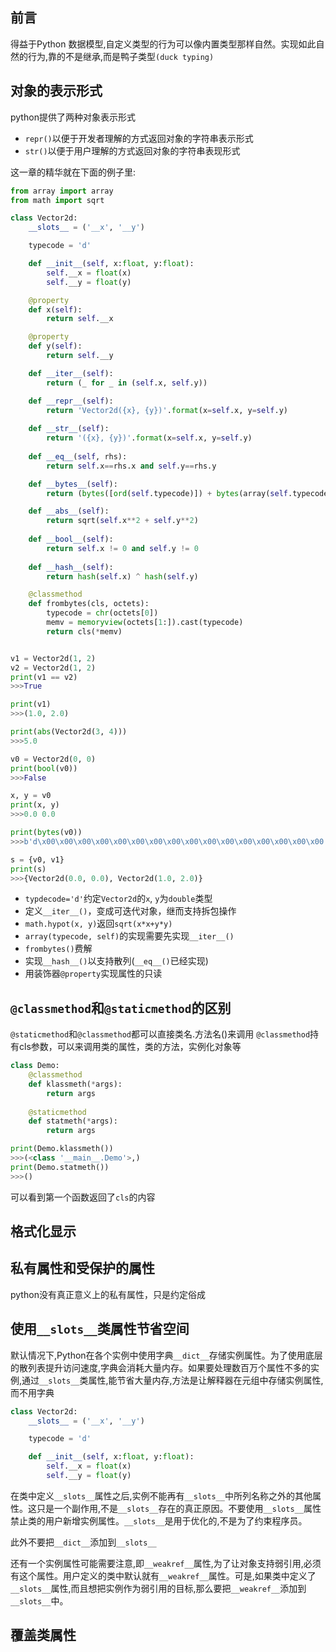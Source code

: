 ## 前言
得益于Python 数据模型,自定义类型的行为可以像内置类型那样自然。实现如此自然的行为,靠的不是继承,而是鸭子类型`(duck typing)`

## 对象的表示形式
python提供了两种对象表示形式
- `repr()`以便于开发者理解的方式返回对象的字符串表示形式
- `str()`以便于用户理解的方式返回对象的字符串表现形式

这一章的精华就在下面的例子里:
```python
from array import array
from math import sqrt

class Vector2d:
    __slots__ = ('__x', '__y')

    typecode = 'd'

    def __init__(self, x:float, y:float):
        self.__x = float(x)
        self.__y = float(y)

    @property
    def x(self):
        return self.__x

    @property
    def y(self):
        return self.__y

    def __iter__(self):
        return (_ for _ in (self.x, self.y))

    def __repr__(self):
        return 'Vector2d({x}, {y})'.format(x=self.x, y=self.y)
    
    def __str__(self):
        return '({x}, {y})'.format(x=self.x, y=self.y)
    
    def __eq__(self, rhs):
        return self.x==rhs.x and self.y==rhs.y

    def __bytes__(self):
        return (bytes([ord(self.typecode)]) + bytes(array(self.typecode, self))) 

    def __abs__(self):
        return sqrt(self.x**2 + self.y**2)
    
    def __bool__(self):
        return self.x != 0 and self.y != 0
    
    def __hash__(self):
        return hash(self.x) ^ hash(self.y)

    @classmethod
    def frombytes(cls, octets):
        typecode = chr(octets[0])
        memv = memoryview(octets[1:]).cast(typecode)
        return cls(*memv)


v1 = Vector2d(1, 2)
v2 = Vector2d(1, 2)
print(v1 == v2)
>>>True

print(v1)
>>>(1.0, 2.0)

print(abs(Vector2d(3, 4)))
>>>5.0

v0 = Vector2d(0, 0)
print(bool(v0))
>>>False

x, y = v0
print(x, y)
>>>0.0 0.0

print(bytes(v0))
>>>b'd\x00\x00\x00\x00\x00\x00\x00\x00\x00\x00\x00\x00\x00\x00\x00\x00'

s = {v0, v1}
print(s)
>>>{Vector2d(0.0, 0.0), Vector2d(1.0, 2.0)}

```
- `typdecode='d'`约定`Vector2d`的`x`, `y`为`double`类型  
- 定义`__iter__()`，变成可迭代对象，继而支持拆包操作  
- `math.hypot(x, y)`返回`sqrt(x*x+y*y)`  
- `array(typecode, self)`的实现需要先实现`__iter__()`
- `frombytes()`费解
- 实现`__hash__()`以支持散列(`__eq__()`已经实现) 
- 用装饰器`@property`实现属性的只读
 
## `@classmethod`和`@staticmethod`的区别
`@staticmethod`和`@classmethod`都可以直接类名.方法名()来调用
`@classmethod`持有cls参数，可以来调用类的属性，类的方法，实例化对象等
```python
class Demo:
    @classmethod
    def klassmeth(*args):
        return args
    
    @staticmethod
    def statmeth(*args):
        return args

print(Demo.klassmeth())
>>>(<class '__main__.Demo'>,)
print(Demo.statmeth())
>>>()
```
可以看到第一个函数返回了`cls`的内容

## 格式化显示

## 私有属性和受保护的属性
python没有真正意义上的私有属性，只是约定俗成

## 使用`__slots__`类属性节省空间
默认情况下,Python在各个实例中使用字典`__dict__`存储实例属性。为了使用底层的散列表提升访问速度,字典会消耗大量内存。如果要处理数百万个属性不多的实例,通过`__slots__`类属性,能节省大量内存,方法是让解释器在元组中存储实例属性,而不用字典
```python
class Vector2d:
    __slots__ = ('__x', '__y')

    typecode = 'd'

    def __init__(self, x:float, y:float):
        self.__x = float(x)
        self.__y = float(y)
```

在类中定义`__slots__`属性之后,实例不能再有`__slots__`中所列名称之外的其他属性。这只是一个副作用,不是`__slots__`存在的真正原因。不要使用`__slots__`属性禁止类的用户新增实例属性。`__slots__`是用于优化的,不是为了约束程序员。  

此外不要把`__dict__`添加到`__slots__`  

还有一个实例属性可能需要注意,即`__weakref__`属性,为了让对象支持弱引用,必须有这个属性。用户定义的类中默认就有`__weakref__`属性。可是,如果类中定义了`__slots__`属性,而且想把实例作为弱引用的目标,那么要把`__weakref__`添加到`__slots__`中。

## 覆盖类属性
